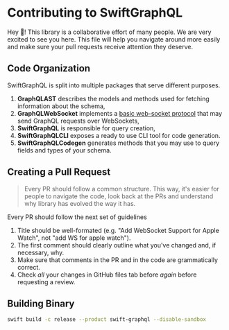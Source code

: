 # Contributing to SwiftGraphQL

Hey :wave:! This library is a collaborative effort of many people. We are very excited to see you here. This file will help you navigate around more easily and make sure your pull requests receive attention they deserve.

## Code Organization

SwiftGraphQL is split into multiple packages that serve different purposes.

1. **GraphQLAST** describes the models and methods used for fetching information about the schema,
1. **GraphQLWebSocket** implements a [basic web-socket protocol](https://github.com/enisdenjo/graphql-ws) that may send GraphQL requests over WebSockets,
1. **SwiftGraphQL** is responsible for query creation,
1. **SwiftGraphQLCLI** exposes a ready to use CLI tool for code generation.
1. **SwiftGraphQLCodegen** generates methods that you may use to query fields and types of your schema.

## Creating a Pull Request

> Every PR should follow a common structure. This way, it's easier for people to navigate the code, look back at the PRs and understand why library has evolved the way it has.

Every PR should follow the next set of guidelines

1. Title should be well-formated (e.g. "Add WebSocket Support for Apple Watch", not "add WS for apple watch").
1. The first comment should clearly outline what you've changed and, if necessary, why.
1. Make sure that comments in the PR and in the code are grammatically correct.
1. Check _all_ your changes in GitHub files tab before _again_ before requesting a review.

## Building Binary

```sh
swift build -c release --product swift-graphql --disable-sandbox
```
